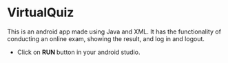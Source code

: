 # VirtualQuiz
This is an android app made using Java and XML. It has the functionality of conducting an online exam, showing the result, and log in and logout.

- Click on <strong> RUN </strong> button in your android studio.
